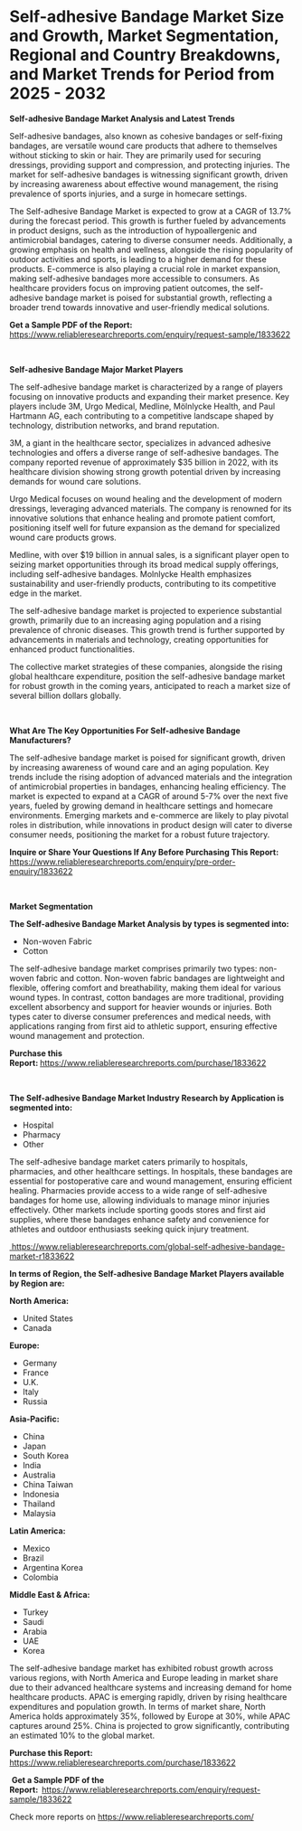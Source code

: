 <p><h1>Self-adhesive Bandage Market Size and Growth, Market Segmentation, Regional and Country Breakdowns, and Market Trends for Period from 2025 -  2032</h1></p><p><strong>Self-adhesive Bandage Market Analysis and Latest Trends</strong></p>
<p><p>Self-adhesive bandages, also known as cohesive bandages or self-fixing bandages, are versatile wound care products that adhere to themselves without sticking to skin or hair. They are primarily used for securing dressings, providing support and compression, and protecting injuries. The market for self-adhesive bandages is witnessing significant growth, driven by increasing awareness about effective wound management, the rising prevalence of sports injuries, and a surge in homecare settings.</p><p>The Self-adhesive Bandage Market is expected to grow at a CAGR of 13.7% during the forecast period. This growth is further fueled by advancements in product designs, such as the introduction of hypoallergenic and antimicrobial bandages, catering to diverse consumer needs. Additionally, a growing emphasis on health and wellness, alongside the rising popularity of outdoor activities and sports, is leading to a higher demand for these products. E-commerce is also playing a crucial role in market expansion, making self-adhesive bandages more accessible to consumers. As healthcare providers focus on improving patient outcomes, the self-adhesive bandage market is poised for substantial growth, reflecting a broader trend towards innovative and user-friendly medical solutions.</p></p>
<p><strong>Get a Sample PDF of the Report:&nbsp;</strong> <a href="https://www.reliableresearchreports.com/enquiry/request-sample/1833622?utm_campaign=3260&utm_medium=2&utm_source=Github&utm_content=ia&utm_term=26032025&utm_id=self-adhesive-bandage">https://www.reliableresearchreports.com/enquiry/request-sample/1833622</a></p>
<p>&nbsp;</p>
<p><strong>Self-adhesive Bandage Major Market Players</strong></p>
<p><p>The self-adhesive bandage market is characterized by a range of players focusing on innovative products and expanding their market presence. Key players include 3M, Urgo Medical, Medline, Mölnlycke Health, and Paul Hartmann AG, each contributing to a competitive landscape shaped by technology, distribution networks, and brand reputation.</p><p>3M, a giant in the healthcare sector, specializes in advanced adhesive technologies and offers a diverse range of self-adhesive bandages. The company reported revenue of approximately $35 billion in 2022, with its healthcare division showing strong growth potential driven by increasing demands for wound care solutions.</p><p>Urgo Medical focuses on wound healing and the development of modern dressings, leveraging advanced materials. The company is renowned for its innovative solutions that enhance healing and promote patient comfort, positioning itself well for future expansion as the demand for specialized wound care products grows.</p><p>Medline, with over $19 billion in annual sales, is a significant player open to seizing market opportunities through its broad medical supply offerings, including self-adhesive bandages. Molnlycke Health emphasizes sustainability and user-friendly products, contributing to its competitive edge in the market.</p><p>The self-adhesive bandage market is projected to experience substantial growth, primarily due to an increasing aging population and a rising prevalence of chronic diseases. This growth trend is further supported by advancements in materials and technology, creating opportunities for enhanced product functionalities.</p><p>The collective market strategies of these companies, alongside the rising global healthcare expenditure, position the self-adhesive bandage market for robust growth in the coming years, anticipated to reach a market size of several billion dollars globally.</p></p>
<p>&nbsp;</p>
<p><strong>What Are The Key Opportunities For Self-adhesive Bandage Manufacturers?</strong></p>
<p><p>The self-adhesive bandage market is poised for significant growth, driven by increasing awareness of wound care and an aging population. Key trends include the rising adoption of advanced materials and the integration of antimicrobial properties in bandages, enhancing healing efficiency. The market is expected to expand at a CAGR of around 5-7% over the next five years, fueled by growing demand in healthcare settings and homecare environments. Emerging markets and e-commerce are likely to play pivotal roles in distribution, while innovations in product design will cater to diverse consumer needs, positioning the market for a robust future trajectory.</p></p>
<p><strong>Inquire or Share Your Questions If Any Before Purchasing This Report:</strong> <a href="https://www.reliableresearchreports.com/enquiry/pre-order-enquiry/1833622?utm_campaign=3260&utm_medium=2&utm_source=Github&utm_content=ia&utm_term=26032025&utm_id=self-adhesive-bandage">https://www.reliableresearchreports.com/enquiry/pre-order-enquiry/1833622</a></p>
<p>&nbsp;</p>
<p><strong>Market Segmentation</strong></p>
<p><strong>The Self-adhesive Bandage Market Analysis by types is segmented into:</strong></p>
<p><ul><li>Non-woven Fabric</li><li>Cotton</li></ul></p>
<p><p>The self-adhesive bandage market comprises primarily two types: non-woven fabric and cotton. Non-woven fabric bandages are lightweight and flexible, offering comfort and breathability, making them ideal for various wound types. In contrast, cotton bandages are more traditional, providing excellent absorbency and support for heavier wounds or injuries. Both types cater to diverse consumer preferences and medical needs, with applications ranging from first aid to athletic support, ensuring effective wound management and protection.</p></p>
<p><strong>Purchase this Report:&nbsp;</strong><a href="https://www.reliableresearchreports.com/purchase/1833622?utm_campaign=3260&utm_medium=2&utm_source=Github&utm_content=ia&utm_term=26032025&utm_id=self-adhesive-bandage">https://www.reliableresearchreports.com/purchase/1833622</a></p>
<p>&nbsp;</p>
<p><strong>The Self-adhesive Bandage Market Industry Research by Application is segmented into:</strong></p>
<p><ul><li>Hospital</li><li>Pharmacy</li><li>Other</li></ul></p>
<p><p>The self-adhesive bandage market caters primarily to hospitals, pharmacies, and other healthcare settings. In hospitals, these bandages are essential for postoperative care and wound management, ensuring efficient healing. Pharmacies provide access to a wide range of self-adhesive bandages for home use, allowing individuals to manage minor injuries effectively. Other markets include sporting goods stores and first aid supplies, where these bandages enhance safety and convenience for athletes and outdoor enthusiasts seeking quick injury treatment.</p></p>
<p><a href="https://www.reliableresearchreports.com/global-self-adhesive-bandage-market-r1833622?utm_campaign=3260&utm_medium=2&utm_source=Github&utm_content=ia&utm_term=26032025&utm_id=self-adhesive-bandage">&nbsp;https://www.reliableresearchreports.com/global-self-adhesive-bandage-market-r1833622</a></p>
<p><strong>In terms of Region, the Self-adhesive Bandage Market Players available by Region are:</strong></p>
<p>
    <p> <strong> North America: </strong>
        <ul>
            <li>United States</li>
            <li>Canada</li>
        </ul>
        </p> 
    <p> <strong> Europe: </strong>
        <ul>
            <li>Germany</li>
            <li>France</li>
            <li>U.K.</li>
            <li>Italy</li>
            <li>Russia</li>
        </ul>
        </p> 
    <p> <strong> Asia-Pacific: </strong>
        <ul>
            <li>China</li>
            <li>Japan</li>
            <li>South Korea</li>
            <li>India</li>
            <li>Australia</li>
            <li>China Taiwan</li>
            <li>Indonesia</li>
            <li>Thailand</li>
            <li>Malaysia</li>
        </ul>
        </p> 
    <p> <strong> Latin America: </strong>
        <ul>
            <li>Mexico</li>
            <li>Brazil</li>
            <li>Argentina Korea</li>
            <li>Colombia</li>
        </ul>
        </p> 
    <p> <strong> Middle East & Africa: </strong>
        <ul>
            <li>Turkey</li>
            <li>Saudi</li>
            <li>Arabia</li>
            <li>UAE</li>
            <li>Korea</li>
        </ul>
    </p>
    </p>
<p><p>The self-adhesive bandage market has exhibited robust growth across various regions, with North America and Europe leading in market share due to their advanced healthcare systems and increasing demand for home healthcare products. APAC is emerging rapidly, driven by rising healthcare expenditures and population growth. In terms of market share, North America holds approximately 35%, followed by Europe at 30%, while APAC captures around 25%. China is projected to grow significantly, contributing an estimated 10% to the global market.</p></p>
<p><strong>Purchase this Report: </strong><a href="https://www.reliableresearchreports.com/purchase/1833622?utm_campaign=3260&utm_medium=2&utm_source=Github&utm_content=ia&utm_term=26032025&utm_id=self-adhesive-bandage">https://www.reliableresearchreports.com/purchase/1833622</a></p>
<p>&nbsp;<strong>Get a Sample PDF of the Report:&nbsp;&nbsp;</strong><a href="https://www.reliableresearchreports.com/enquiry/request-sample/1833622?utm_campaign=3260&utm_medium=2&utm_source=Github&utm_content=ia&utm_term=26032025&utm_id=self-adhesive-bandage">https://www.reliableresearchreports.com/enquiry/request-sample/1833622</a></p>
<p><strong></strong></p>
<p>Check more reports on <a href="https://www.reliableresearchreports.com/?utm_campaign=3260&utm_medium=2&utm_source=Github&utm_content=ia&utm_term=26032025&utm_id=self-adhesive-bandage">https://www.reliableresearchreports.com/</a></p>